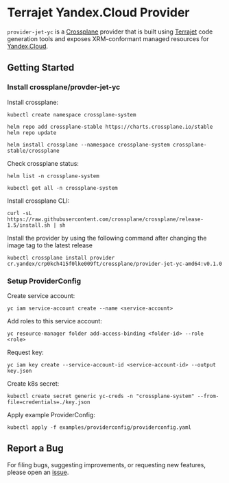# Terrajet Yandex.Cloud Provider

`provider-jet-yc` is a [Crossplane](https://crossplane.io/) provider that is built
using [Terrajet](https://github.com/crossplane-contrib/terrajet) code generation tools and exposes XRM-conformant
managed resources for
[Yandex.Cloud](https://cloud.yandex.com/).

## Getting Started

### Install crossplane/provder-jet-yc

Install crossplane:

```
kubectl create namespace crossplane-system

helm repo add crossplane-stable https://charts.crossplane.io/stable
helm repo update

helm install crossplane --namespace crossplane-system crossplane-stable/crossplane 
```

Check crossplane status:

```
helm list -n crossplane-system

kubectl get all -n crossplane-system
```

Install crossplane CLI:

```shell
curl -sL https://raw.githubusercontent.com/crossplane/crossplane/release-1.5/install.sh | sh
```

Install the provider by using the following command after changing the image tag to the latest release

```
kubectl crossplane install provider cr.yandex/crp0kch415f0lke009ft/crossplane/provider-jet-yc-amd64:v0.1.0
```

### Setup ProviderConfig

Create service account:

```
yc iam service-account create --name <service-account>
```

Add roles to this service account:

```shell
yc resource-manager folder add-access-binding <folder-id> --role <role>
```

Request key:

```shell
yc iam key create --service-account-id <service-account-id> --output key.json
```

Create k8s secret:

```shell
kubectl create secret generic yc-creds -n "crossplane-system" --from-file=credentials=./key.json
```

Apply example ProviderConfig:

```
kubectl apply -f examples/providerconfig/providerconfig.yaml
```

## Report a Bug

For filing bugs, suggesting improvements, or requesting new features, please open
an [issue](https://github.com/crossplane/provider-jet-yc/issues).
